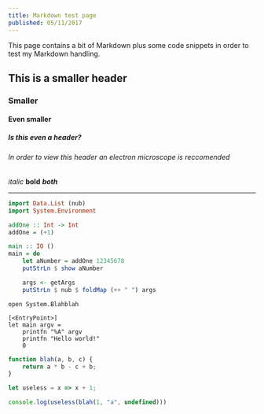 ```yaml
---
title: Markdown test page
published: 05/11/2017
---
```

This page contains a bit of Markdown plus some code snippets in order to test my Markdown handling.

## This is a smaller header
### Smaller
#### Even smaller
##### Is this even a header?
###### In order to view this header an electron microscope is reccomended

*italic* **bold** ***both***

----

```haskell
import Data.List (nub)
import System.Environment

addOne :: Int -> Int
addOne = (+1)

main :: IO ()
main = do
    let aNumber = addOne 12345678
    putStrLn $ show aNumber

    args <- getArgs
    putStrLn $ nub $ foldMap (++ " ") args
```

```F#
open System.Blahblah

[<EntryPoint>]
let main argv =
    printfn "%A" argv
    printfn "Hello world!"
    0
```

```javascript
function blah(a, b, c) {
    return a * b - c + b;
}

let useless = x => x + 1;

console.log(useless(blah(1, "a", undefined)))
```